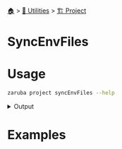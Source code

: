 <!--startTocHeader-->
[🏠](../../README.md) > [🔧 Utilities](../README.md) > [🏗️ Project](README.md)
# SyncEnvFiles
<!--endTocHeader-->

# Usage

<!--startCode-->
```bash
zaruba project syncEnvFiles --help
```
 
<details>
<summary>Output</summary>
 
```````
Update environment files (*.env) in project file's directory

Usage:
  zaruba project syncEnvFiles <projectFile> [flags]

Flags:
  -h, --help   help for syncEnvFiles
```````
</details>
<!--endCode-->

# Examples



<!--startTocSubTopic-->
<!--endTocSubTopic-->
